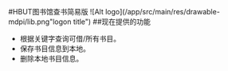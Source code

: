 #HBUT图书馆查书简易版
![Alt logo](/app/src/main/res/drawable-mdpi/lib.png"logon title")
##现在提供的功能
* 根据关键字查询可借/所有书目。
* 保存书目信息到本地。
* 删除本地书目信息。